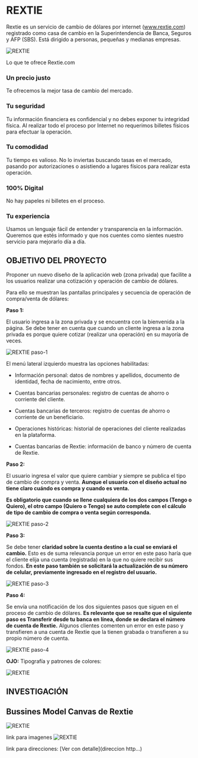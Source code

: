 # **REXTIE**
Rextie es un servicio de cambio de dólares por internet (www.rextie.com) registrado
como casa de cambio en la Superintendencia de Banca, Seguros y AFP (SBS). Está
dirigido a personas, pequeñas y medianas empresas.

![REXTIE](assets/images/rextie-img1.png)

Lo que te ofrece Rextie.com

### **Un precio justo**
Te ofrecemos la mejor tasa de cambio del mercado.

### **Tu seguridad**

Tu información financiera es confidencial y no debes exponer tu integridad física. Al realizar todo el proceso por Internet no requerimos billetes físicos para efectuar la operación.

### **Tu comodidad**

Tu tiempo es valioso. No lo inviertas buscando tasas en el mercado, pasando por autorizaciones o asistiendo a lugares físicos para realizar esta operación.

### **100% Digital**

No hay papeles ni billetes en el proceso.

### **Tu experiencia**

Usamos un lenguaje fácil de entender y transparencia en la información. Queremos que estés informado y que nos cuentes como sientes nuestro servicio para mejorarlo día a día.

## **OBJETIVO DEL PROYECTO**

Proponer un nuevo diseño de la aplicación web (zona privada) que facilite a los
usuarios realizar una cotización y operación de cambio de dólares.

Para ello se muestran las pantallas principales y secuencia de operación de compra/venta de dólares:

**Paso 1:**

El usuario ingresa a la zona privada y se encuentra con la bienvenida a la página. Se debe tener en cuenta que cuando un cliente ingresa a la zona privada es porque quiere cotizar (realizar una operación) en su mayoría de veces.
   
![REXTIE paso-1](assets/images/rextie-paso1.png)

El menú lateral izquierdo muestra las opciones habilitadas:

*  Información personal: datos de nombres y apellidos, documento de identidad,
fecha de nacimiento, entre otros.

*  Cuentas bancarias personales: registro de cuentas de ahorro o corriente del cliente.

*  Cuentas bancarias de terceros: registro de cuentas de ahorro o corriente de un beneficiario.

*  Operaciones históricas: historial de operaciones del cliente realizadas en la
plataforma.

*  Cuentas bancarias de Rextie: información de banco y número de cuenta de Rextie.

**Paso 2:** 

El usuario ingresa el valor que quiere cambiar y siempre se publica el tipo de cambio de compra y venta. **Aunque el usuario con el diseño actual no tiene claro cuándo es compra y cuando es venta.**

**Es obligatorio que cuando se llene cualquiera de los dos campos (Tengo o Quiero), el otro campo (Quiero o Tengo) se auto complete con el cálculo de tipo de cambio de compra o venta según corresponda.**

![REXTIE paso-2](assets/images/rextie-paso2.png)

**Paso 3:**

Se debe tener **claridad sobre la cuenta destino a la cual se enviará el cambio.** Esto es de suma relevancia porque un error en este paso haría que el cliente elija una cuenta
(registrada) en la que no quiere recibir sus fondos.
**En este paso también se solicitará la actualización de su número de celular, previamente ingresado en el registro del usuario.**

![REXTIE paso-3](assets/images/rextie-paso3.png)

**Paso 4:**

Se envía una notificación de los dos siguientes pasos que siguen en el proceso de cambio de dólares. **Es relevante que se resalte que el siguiente paso es Transferir desde tu banca en línea, donde se declara el número de cuenta de Rextie.** 
Algunos clientes comenten un error en este paso y transfieren a una cuenta de Rextie que la tienen grabada o transfieren a su propio número de cuenta.

![REXTIE paso-4](assets/images/rextie-paso4.png)


**OJO:**
Tipografía y patrones de colores:

![REXTIE](assets/images/tipografia-color.png)

## **INVESTIGACIÓN**

## **Bussines Model Canvas de Rextie**

![REXTIE](assets/images/BMC-rextie.png)




link para imagenes 
![REXTIE](assets/images/rextie.png)

link para direcciones:
[Ver con detalle](direccion http...)